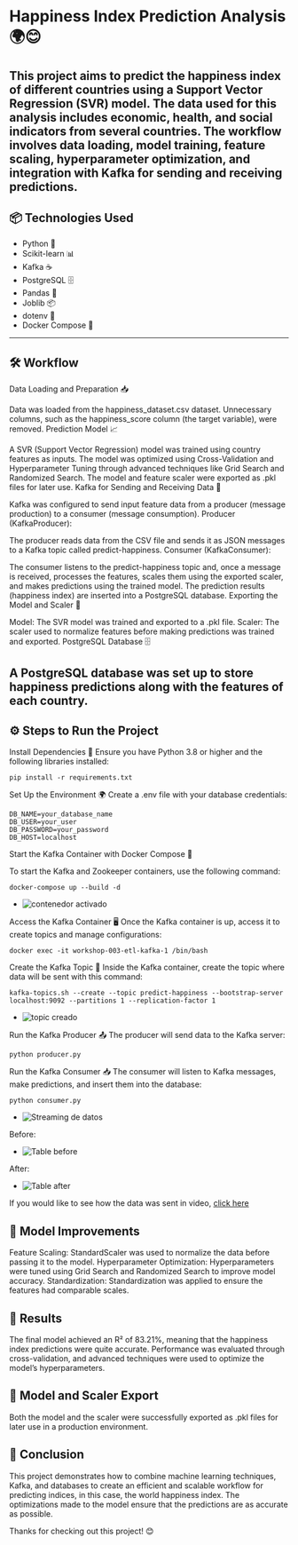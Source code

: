 # Happiness Index Prediction Analysis 🌍😊
This project aims to predict the happiness index of different countries using a Support Vector Regression (SVR) model. The data used for this analysis includes economic, health, and social indicators from several countries. The workflow involves data loading, model training, feature scaling, hyperparameter optimization, and integration with Kafka for sending and receiving predictions.
---

## 📦 Technologies Used
- Python 🐍
- Scikit-learn 📊
- Kafka ☕
- PostgreSQL 🗄️
- Pandas 📑
- Joblib 📦
- dotenv 🌱
- Docker Compose 🐳

---

## 🛠️ Workflow

Data Loading and Preparation 📥

Data was loaded from the happiness_dataset.csv dataset.
Unnecessary columns, such as the happiness_score column (the target variable), were removed.
Prediction Model 📈

A SVR (Support Vector Regression) model was trained using country features as inputs.
The model was optimized using Cross-Validation and Hyperparameter Tuning through advanced techniques like Grid Search and Randomized Search.
The model and feature scaler were exported as .pkl files for later use.
Kafka for Sending and Receiving Data 📨

Kafka was configured to send input feature data from a producer (message production) to a consumer (message consumption).
Producer (KafkaProducer):

The producer reads data from the CSV file and sends it as JSON messages to a Kafka topic called predict-happiness.
Consumer (KafkaConsumer):

The consumer listens to the predict-happiness topic and, once a message is received, processes the features, scales them using the exported scaler, and makes predictions using the trained model.
The prediction results (happiness index) are inserted into a PostgreSQL database.
Exporting the Model and Scaler 💾

Model: The SVR model was trained and exported to a .pkl file.
Scaler: The scaler used to normalize features before making predictions was trained and exported.
PostgreSQL Database 🗄️

A PostgreSQL database was set up to store happiness predictions along with the features of each country.
---


## ⚙️ Steps to Run the Project
Install Dependencies 🔧 Ensure you have Python 3.8 or higher and the following libraries installed:

```
pip install -r requirements.txt
```
Set Up the Environment 🌍 Create a .env file with your database credentials:

```
DB_NAME=your_database_name
DB_USER=your_user
DB_PASSWORD=your_password
DB_HOST=localhost
```

Start the Kafka Container with Docker Compose 🐳 

To start the Kafka and Zookeeper containers, use the following command:

```
docker-compose up --build -d
```
- ![contenedor activado]('docs/img/img1.PNG')


Access the Kafka Container 🖥️ Once the Kafka container is up, access it to create topics and manage configurations:

```
docker exec -it workshop-003-etl-kafka-1 /bin/bash
```

Create the Kafka Topic 📝 Inside the Kafka container, create the topic where data will be sent with this command:

```
kafka-topics.sh --create --topic predict-happiness --bootstrap-server localhost:9092 --partitions 1 --replication-factor 1
```
- ![topic creado]('docs/img/img2.PNG')


Run the Kafka Producer 📤 The producer will send data to the Kafka server:

```
python producer.py
```

Run the Kafka Consumer 📥 The consumer will listen to Kafka messages, make predictions, and insert them into the database:

```
python consumer.py
```
- ![Streaming de datos]('docs/img/img3.PNG')

Before:

- ![Table before]('docs/img/img4.PNG')

After:

- ![Table after]('docs/img/img5.PNG')

If you would like to see how the data was sent in video, [click here](https://youtu.be/o4gBKe9bsi0)


## 🚀 Model Improvements
Feature Scaling: StandardScaler was used to normalize the data before passing it to the model.
Hyperparameter Optimization: Hyperparameters were tuned using Grid Search and Randomized Search to improve model accuracy.
Standardization: Standardization was applied to ensure the features had comparable scales.

## 🎯 Results
The final model achieved an R² of 83.21%, meaning that the happiness index predictions were quite accurate. Performance was evaluated through cross-validation, and advanced techniques were used to optimize the model’s hyperparameters.

## 🔄 Model and Scaler Export
Both the model and the scaler were successfully exported as .pkl files for later use in a production environment.

## 📝 Conclusion
This project demonstrates how to combine machine learning techniques, Kafka, and databases to create an efficient and scalable workflow for predicting indices, in this case, the world happiness index. The optimizations made to the model ensure that the predictions are as accurate as possible.

Thanks for checking out this project! 😊

